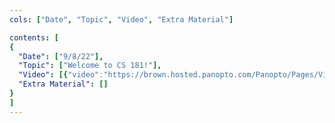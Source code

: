 ```yaml
---
cols: ["Date", "Topic", "Video", "Extra Material"]

contents: [
{
  "Date": ["9/8/22"],
  "Topic": ["Welcome to CS 181!"],
  "Video": [{"video":"https://brown.hosted.panopto.com/Panopto/Pages/Viewer.aspx?id=9aa2bce4-5706-420f-9daa-af090116a740"}],
  "Extra Material": []
}
]
---
```

